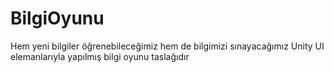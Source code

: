 # BilgiOyunu
 Hem yeni bilgiler öğrenebileceğimiz hem de bilgimizi sınayacağımız Unity UI elemanlarıyla yapılmış bilgi oyunu taslağıdır
